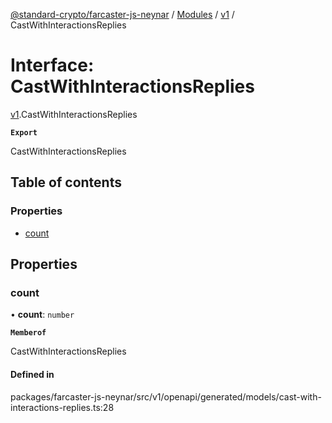 [@standard-crypto/farcaster-js-neynar](../README.md) / [Modules](../modules.md) / [v1](../modules/v1.md) / CastWithInteractionsReplies

# Interface: CastWithInteractionsReplies

[v1](../modules/v1.md).CastWithInteractionsReplies

**`Export`**

CastWithInteractionsReplies

## Table of contents

### Properties

- [count](v1.CastWithInteractionsReplies.md#count)

## Properties

### count

• **count**: `number`

**`Memberof`**

CastWithInteractionsReplies

#### Defined in

packages/farcaster-js-neynar/src/v1/openapi/generated/models/cast-with-interactions-replies.ts:28
